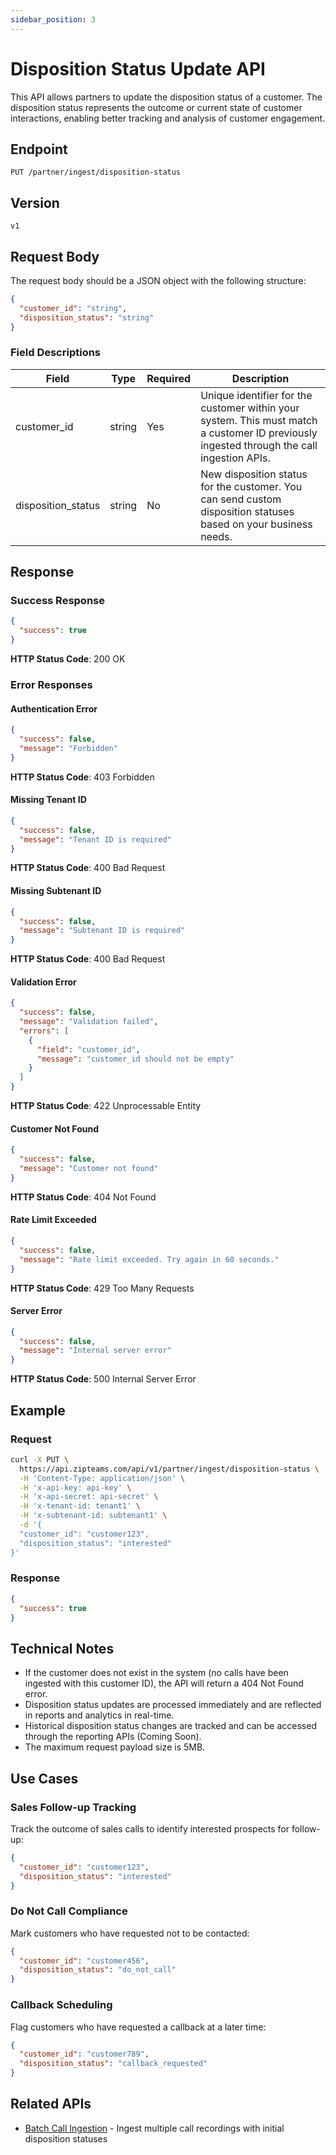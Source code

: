 ```yaml
---
sidebar_position: 3
---
```


# Disposition Status Update API

This API allows partners to update the disposition status of a customer. The disposition status represents the outcome or current state of customer interactions, enabling better tracking and analysis of customer engagement.

## Endpoint

```
PUT /partner/ingest/disposition-status
```

## Version

`v1`

## Request Body

The request body should be a JSON object with the following structure:

```json
{
  "customer_id": "string",
  "disposition_status": "string"
}
```

### Field Descriptions

| Field | Type | Required | Description                                                                                                                               |
|-------|------|----------|-------------------------------------------------------------------------------------------------------------------------------------------|
| customer_id | string | Yes | Unique identifier for the customer within your system. This must match a customer ID previously ingested through the call ingestion APIs. |
| disposition_status | string | No | New disposition status for the customer. You can send custom disposition statuses based on your business needs.                           |

## Response

### Success Response

```json
{
  "success": true
}
```

**HTTP Status Code**: 200 OK

### Error Responses

#### Authentication Error

```json
{
  "success": false,
  "message": "Forbidden"
}
```

**HTTP Status Code**: 403 Forbidden

#### Missing Tenant ID

```json
{
  "success": false,
  "message": "Tenant ID is required"
}
```

**HTTP Status Code**: 400 Bad Request

#### Missing Subtenant ID

```json
{
  "success": false,
  "message": "Subtenant ID is required"
}
```

**HTTP Status Code**: 400 Bad Request

#### Validation Error

```json
{
  "success": false,
  "message": "Validation failed",
  "errors": [
    {
      "field": "customer_id",
      "message": "customer_id should not be empty"
    }
  ]
}
```

**HTTP Status Code**: 422 Unprocessable Entity

#### Customer Not Found

```json
{
  "success": false,
  "message": "Customer not found"
}
```

**HTTP Status Code**: 404 Not Found

#### Rate Limit Exceeded

```json
{
  "success": false,
  "message": "Rate limit exceeded. Try again in 60 seconds."
}
```

**HTTP Status Code**: 429 Too Many Requests

#### Server Error

```json
{
  "success": false,
  "message": "Internal server error"
}
```

**HTTP Status Code**: 500 Internal Server Error

## Example

### Request

```bash
curl -X PUT \
  https://api.zipteams.com/api/v1/partner/ingest/disposition-status \
  -H 'Content-Type: application/json' \
  -H 'x-api-key: api-key' \
  -H 'x-api-secret: api-secret' \
  -H 'x-tenant-id: tenant1' \
  -H 'x-subtenant-id: subtenant1' \
  -d '{
  "customer_id": "customer123",
  "disposition_status": "interested"
}'
```

### Response

```json
{
  "success": true
}
```

## Technical Notes

- If the customer does not exist in the system (no calls have been ingested with this customer ID), the API will return a 404 Not Found error.
- Disposition status updates are processed immediately and are reflected in reports and analytics in real-time.
- Historical disposition status changes are tracked and can be accessed through the reporting APIs (Coming Soon).
- The maximum request payload size is 5MB.

## Use Cases

### Sales Follow-up Tracking

Track the outcome of sales calls to identify interested prospects for follow-up:

```json
{
  "customer_id": "customer123",
  "disposition_status": "interested"
}
```

### Do Not Call Compliance

Mark customers who have requested not to be contacted:

```json
{
  "customer_id": "customer456",
  "disposition_status": "do_not_call"
}
```

### Callback Scheduling

Flag customers who have requested a callback at a later time:

```json
{
  "customer_id": "customer789",
  "disposition_status": "callback_requested"
}
```

## Related APIs

- [Batch Call Ingestion](./batch-call-ingestion.md) - Ingest multiple call recordings with initial disposition statuses
